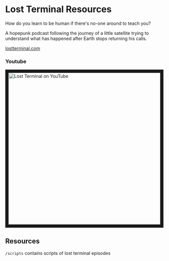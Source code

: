 # Lost Terminal Resources

How do you learn to be human if there's no-one around to teach you?

A hopepunk podcast following the journey of a little satellite trying to understand what has happened after Earth stops returning his calls.

[lostterminal.com](https://lostterminal.com/)


### Youtube
<a href="https://www.youtube.com/watch?feature=player_embedded&v=p3bDE9kszMc&list=PL95NP4bDITAln7fq-cCqzOFE15UvVthuL&index=1" target="_blank">
 <img src="http://img.youtube.com/vi/p3bDE9kszMc/sddefault.jpg" alt="Lost Terminal on YouTube" width="480" border="10" />
</a>

## Resources

`/scripts` contains scripts of lost terminal episodes
